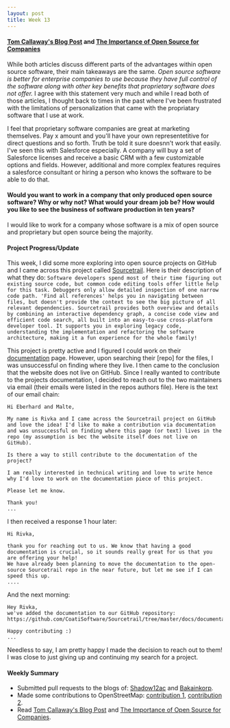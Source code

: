 ```yaml
---
layout: post
title: Week 13
---
```



#### [Tom Callaway's Blog Post](https://spot.livejournal.com/327801.html) and [The Importance of Open Source for Companies](https://enterprisersproject.com/article/2015/1/top-advantages-open-source-offers-over-proprietary-solutions)

While both articles discuss different parts of the advantages within open source software, their main takeaways are the same. *Open source software is better for enterprise companies to use because they have full control of the software along with other key benefits that proprietary software does not offer.* I agree with this statement very much and while I read both of those articles, I thought back to times in the past where I've been frustrated with the limitations of personalization that came with the propriatary software that I use at work. 

I feel that proprietary software companies are great at marketing themselves. Pay x amount and you'll have your own representetitive for direct questions and so forth. Truth be told it sure doesnn't work that easily. I've seen this with Salesforce especially. A company will buy a set of Salesforce licenses and receive a basic CRM with a few customizable options and fields. However, additional and more complex features requires a salesforce consultant or hiring a person who knows the software to be able to do that. 


#### Would you want to work in a company that only produced open source software? Why or why not? What would your dream job be? How would you like to see the business of software production in ten years?

I would like to work for a company whose software is a mix of open source and proprietary but open source being the majority.


#### Project Progress/Update

This week, I did some more exploring into open source projects on GitHub and I came across this project called [Sourcetrail]( https://www.sourcetrail.com/). Here is their description of what they do: `Software developers spend most of their time figuring out existing source code, but common code editing tools offer little help for this task. Debuggers only allow detailed inspection of one narrow code path. 'Find all references' helps you in navigating between files, but doesn't provide the context to see the big picture of all relevant dependencies. Sourcetrail provides both overview and details by combining an interactive dependency graph, a concise code view and efficient code search, all built into an easy-to-use cross-platform developer tool. It supports you in exploring legacy code, understanding the implementation and refactoring the software architecture, making it a fun experience for the whole family!`

This project is pretty active and I figured I could work on their [documentation](https://www.sourcetrail.com/documentation/) page. However, upon searching their [repo] for the files, I was unsuccessful on finding where they live. I then came to the conclusion that the website does not live on GitHub. Since I really wanted to contribute to the projects documentation, I decided to reach out to the two maintainers via email (their emails were listed in the repos authors file). Here is the text of our email chain:

``` 
Hi Eberhard and Malte,

My name is Rivka and I came across the Sourcetrail project on GitHub and love the idea! I'd like to make a contribution via documentation and was unsuccessful on finding where this page (or text) lives in the repo (my assumption is bec the website itself does not live on GitHub). 

Is there a way to still contribute to the documentation of the project?

I am really interested in technical writing and love to write hence why I'd love to work on the documentation piece of this project.

Please let me know.

Thank you!
...
```
I then received a response 1 hour later: 
```
Hi Rivka,

thank you for reaching out to us. We know that having a good documentation is crucial, so it sounds really great for us that you are offering your help!
We have already been planning to move the documentation to the open-source Sourcetrail repo in the near future, but let me see if I can speed this up.
....
```
And the next morning:
```
Hey Rivka,
we've added the documentation to our GitHub repository: https://github.com/CoatiSoftware/Sourcetrail/tree/master/docs/documentation

Happy contributing :)
...
```

Needless to say, I am pretty happy I made the decision to reach out to them! I was close to just giving up and continuing my search for a project. 

#### Weekly Summary

- Submitted pull requests to the blogs of: [Shadow12ac](https://github.com/hunter-college-ossd-fall-2019/shadow12ac-weekly/pull/6) and [Bakainkorp](https://github.com/hunter-college-ossd-fall-2019/Bakainkorp-weekly/pull/7).
- Made some contributions to OpenStreetMap: [contribution 1](https://www.openstreetmap.org/changeset/774389150), [contribution 2](https://www.openstreetmap.org/changeset/77439400#map=16/40.6083/-73.9871).
- Read [Tom Callaway's Blog Post](https://spot.livejournal.com/327801.html) and [The Importance of Open Source for Companies](https://enterprisersproject.com/article/2015/1/top-advantages-open-source-offers-over-proprietary-solutions).
